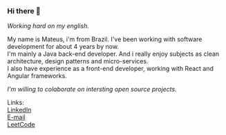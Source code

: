 ### Hi there 👋

*Working hard on my english.*
  <p>
  My name is Mateus, i'm from Brazil. I've been working with software development for about 4 years by now. </br>
  I'm mainly a Java back-end developer. And i really enjoy subjects as clean architecture, design patterns and micro-services. </br>
  I also have experience as a front-end developer, working with React and Angular frameworks. </br>
</p>

*I'm willing to colaborate on intersting open source projects.*

Links:
</br>
<a href="https://www.linkedin.com/in/mmattei45/">
  LinkedIn
</a>
</br>
<a href="www.google.com">
  E-mail
</a>
</br>
<a href="https://leetcode.com/mmattei45/">
  LeetCode
</a>
